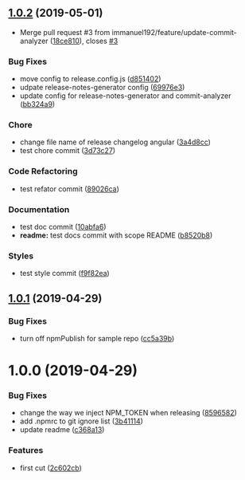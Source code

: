 ## [1.0.2](https://github.com/immanuel192/semantic-release-sample/compare/v1.0.1...v1.0.2) (2019-05-01)


* Merge pull request #3 from immanuel192/feature/update-commit-analyzer ([18ce810](https://github.com/immanuel192/semantic-release-sample/commit/18ce810)), closes [#3](https://github.com/immanuel192/semantic-release-sample/issues/3)


### Bug Fixes

* move config to release.config.js ([d851402](https://github.com/immanuel192/semantic-release-sample/commit/d851402))
* udpate release-notes-generator config ([69976e3](https://github.com/immanuel192/semantic-release-sample/commit/69976e3))
* update config for release-notes-generator and commit-analyzer ([bb324a9](https://github.com/immanuel192/semantic-release-sample/commit/bb324a9))


### Chore

* change file name of release changelog angular ([3a4d8cc](https://github.com/immanuel192/semantic-release-sample/commit/3a4d8cc))
* test chore commit ([3d73c27](https://github.com/immanuel192/semantic-release-sample/commit/3d73c27))


### Code Refactoring

* test refator commit ([89026ca](https://github.com/immanuel192/semantic-release-sample/commit/89026ca))


### Documentation

* test doc commit ([10abfa6](https://github.com/immanuel192/semantic-release-sample/commit/10abfa6))
* **readme:** test docs commit with scope README ([b8520b8](https://github.com/immanuel192/semantic-release-sample/commit/b8520b8))


### Styles

* test style commit ([f9f82ea](https://github.com/immanuel192/semantic-release-sample/commit/f9f82ea))

## [1.0.1](https://github.com/immanuel192/semantic-release-sample/compare/v1.0.0...v1.0.1) (2019-04-29)


### Bug Fixes

* turn off npmPublish for sample repo ([cc5a39b](https://github.com/immanuel192/semantic-release-sample/commit/cc5a39b))

# 1.0.0 (2019-04-29)


### Bug Fixes

*  change the way we inject NPM_TOKEN when releasing ([8596582](https://github.com/immanuel192/semantic-release-sample/commit/8596582))
* add .npmrc to git ignore list ([3b41114](https://github.com/immanuel192/semantic-release-sample/commit/3b41114))
* update readme ([c368a13](https://github.com/immanuel192/semantic-release-sample/commit/c368a13))


### Features

* first cut ([2c602cb](https://github.com/immanuel192/semantic-release-sample/commit/2c602cb))
